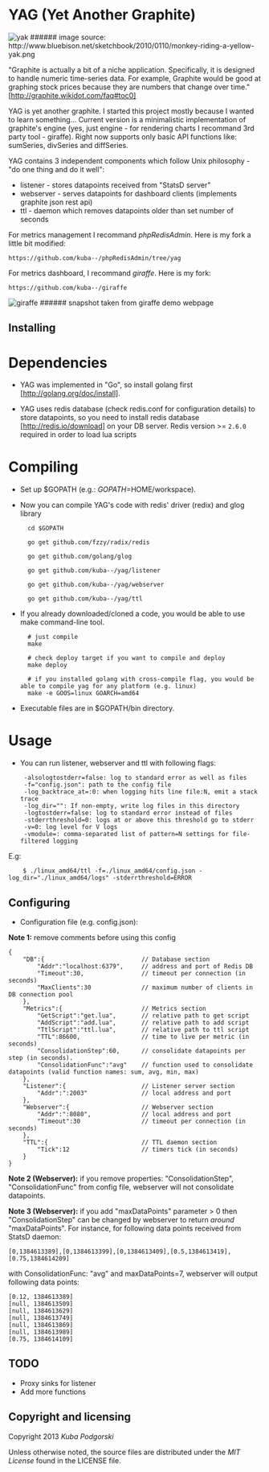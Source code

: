 YAG (Yet Another Graphite)
==========================


<img alt="yak" src="http://www.bluebison.net/sketchbook/2010/0110/monkey-riding-a-yellow-yak.png" />
###### image source: http://www.bluebison.net/sketchbook/2010/0110/monkey-riding-a-yellow-yak.png


"Graphite is actually a bit of a niche application. Specifically, it is designed to handle numeric time-series data. For example, Graphite would be good at graphing stock prices because they are numbers that change over time."
[http://graphite.wikidot.com/faq#toc0]

YAG is yet another graphite. I started this project mostly because I wanted to learn something...
Current version is a minimalistic implementation of graphite's engine (yes, just engine - for rendering charts I recommand 3rd party tool - giraffe).
Right now supports only basic API functions like: sumSeries, divSeries and diffSeries.

YAG contains 3 independent components which follow Unix philosophy - "do one thing and do it well":
* listener - stores datapoints received from "StatsD server"
* webserver - serves datapoints for dashboard clients (implements graphite json rest api)
* ttl - daemon which removes datapoints older than set number of seconds

For metrics management I recommand *phpRedisAdmin*. Here is my fork a little bit modified:

	https://github.com/kuba--/phpRedisAdmin/tree/yag


For metrics dashboard, I recommand *giraffe*. Here is my fork:

	https://github.com/kuba--/giraffe
<img alt="giraffe" src="https://raw.github.com/kuba--/giraffe/master/img/snapshot.png" />
###### snapshot taken from giraffe demo webpage



## Installing

# Dependencies
	
- YAG was implemented in "Go", so install golang first [http://golang.org/doc/install].

- YAG uses redis database (check redis.conf for configuration details) to store datapoints, so you need to install redis database [http://redis.io/download] on your DB server. Redis version >= `2.6.0` required in order to load lua scripts

# Compiling
	
- Set up $GOPATH (e.g.: $GOPATH=$HOME/workspace).
	
- Now you can compile YAG's code with redis' driver (redix) and glog library 

		cd $GOPATH

		go get github.com/fzzy/radix/redis

		go get github.com/golang/glog

		go get github.com/kuba--/yag/listener
	
		go get github.com/kuba--/yag/webserver
	
		go get github.com/kuba--/yag/ttl
		

- If you already downloaded/cloned a code, you would be able to use make command-line tool.
		
		# just compile
		make

		# check deploy target if you want to compile and deploy
		make deploy
		
		# if you installed golang with cross-compile flag, you would be able to compile yag for any platform (e.g. linux)
		make -e GOOS=linux GOARCH=amd64 
		
		
	

- Executable files are in $GOPATH/bin directory.

# Usage

-  You can run listener, webserver and ttl with following flags:
		
		-alsologtostderr=false: log to standard error as well as files
		-f="config.json": path to the config file
		-log_backtrace_at=:0: when logging hits line file:N, emit a stack trace
		-log_dir="": If non-empty, write log files in this directory
		-logtostderr=false: log to standard error instead of files
		-stderrthreshold=0: logs at or above this threshold go to stderr
		-v=0: log level for V logs
		-vmodule=: comma-separated list of pattern=N settings for file-filtered logging

E.g:

		$ ./linux_amd64/ttl -f=./linux_amd64/config.json -log_dir="./linux_amd64/logs" -stderrthreshold=ERROR




## Configuring

- Configuration file (e.g. config.json):

**Note 1:** remove comments before using this config

	{
		"DB":{                           // Database section
			"Addr":"localhost:6379",     // address and port of Redis DB
			"Timeout":30,                // timeout per connection (in seconds)
			"MaxClients":30              // maximum number of clients in DB connection pool
		},
		"Metrics":{                      // Metrics section
			"GetScript":"get.lua",       // relative path to get script
			"AddScript":"add.lua",       // relative path to add script					
			"TtlScript":"ttl.lua",       // relative path to ttl script
			"TTL":86600,                 // time to live per metric (in seconds)
			"ConsolidationStep":60,      // consolidate datapoints per step (in seconds).
            "ConsolidationFunc":"avg"    // function used to consolidate datapoints (valid function names: sum, avg, min, max)
		},
		"Listener":{                     // Listener server section 
			"Addr":":2003"               // local address and port
		},
		"Webserver":{                    // Webserver section
			"Addr":":8080",              // local address and port
			"Timeout":30                 // timeout per connection (in seconds)
		},
		"TTL":{                          // TTL daemon section
			"Tick":12                    // timers tick (in seconds)
		}
	}


**Note 2 (Webserver):** if you remove properties: "ConsolidationStep", "ConsolidationFunc" from config file, webserver will not consolidate datapoints.

**Note 3 (Webserver):** if you add "maxDataPoints" parameter > 0 then "ConsolidationStep" can be changed by webserver to return _around_ "maxDataPoints". For instance, for following data points received from StatsD daemon:


	[0,1384613389],[0,1384613399],[0,1384613409],[0.5,1384613419],[0.75,1384614209]


 with ConsolidationFunc: "avg" and maxDataPoints=7, webserver will output following data points:


	[0.12, 1384613389]
	[null, 1384613509]
	[null, 1384613629]
	[null, 1384613749]
	[null, 1384613869]
	[null, 1384613989]
	[0.75, 1384614109]



## TODO
* Proxy sinks for listener
* Add more functions


 
## Copyright and licensing

Copyright 2013 *Kuba Podgorski*

Unless otherwise noted, the source files are distributed under the 
*MIT License* found in the LICENSE file.
